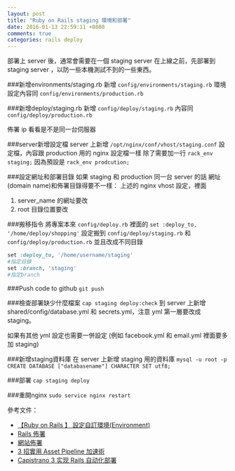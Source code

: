 ```yaml
---
layout: post
title: "Ruby on Rails staging 環境和部署"
date: 2016-01-13 22:59:11 +0800
comments: true
categories: rails deploy
---
```


部署上 server 後，通常會需要在一個 staging server
在上線之前，先部署到 staging server ，以防一些本機測試不到的一些東西。

<!-- more -->

###新增environments/staging.rb
新增 `config/environments/staging.rb` 環境設定內容同 `config/environments/production.rb`

###新增deploy/staging.rb
新增   `config/deploy/staging.rb`
內容同 `config/deploy/production.rb`

佈署 ip 看看是不是同一台伺服器

###server新增設定檔
server 上新增 `/opt/nginx/conf/vhost/staging.conf` 設定檔，內容跟 production 用的 nginx 設定檔一樣
除了需要加一行 `rack_env staging;`  因為預設是 `rack_env prodcution;`

###設定網址和部署目錄
如果 staging 和 production 同一台 server 的話
網址(domain name)和佈署目錄得要不一樣：
上述的 nginx vhost 設定，裡面

1. server_name 的網址要改
2. root 目錄位置要改

###搬移指令
將專案本來 `config/deploy.rb` 裡面的
`set :deploy_to, '/home/deploy/shopping'` 設定搬到
`config/deploy/staging.rb` 和 `config/deploy/production.rb`
並且改成不同目錄

```ruby
set :deploy_to, '/home/username/staging'
#指定目錄
set :branch, 'staging'
#指定branch
```

###Push code to github
`git push`

###檢查部署缺少什麼檔案
`cap staging deploy:check`
到 server 上新增 shared/config/database.yml 和 secrets.yml，注意 yml 第一層要改成 staging。

如果有其他 yml 設定也需要一併設定
(例如 facebook.yml 和 email.yml 裡面要多加 staging)

###新增staging資料庫
在 server 上新增 staging 用的資料庫
`mysql -u root -p`
`CREATE DATABASE ["databasename"] CHARACTER SET utf8;`

###部署
`cap staging deploy`

###重開nginx
`sudo service nginx restart`

參考文件：

* [【Ruby on Rails 】 設定自訂環境(Environment)](http://fireqqtw.logdown.com/posts/205866-ruby-on-rails-set-custom-environment)
* [Rails 佈署](http://pm.5fpro.com/projects/public-wiki/wiki/Rails_%E4%BD%88%E7%BD%B2)
* [網站佈署](https://ihower.tw/rails4/deployment.html)
* [3 招實用 Asset Pipeline 加速術](http://blog.xdite.net/posts/2012/07/09/3-way-to-speedup-asset-pipeline)
* [Capistrano 3 实现 Rails 自动化部署](https://ruby-china.org/topics/18616)
